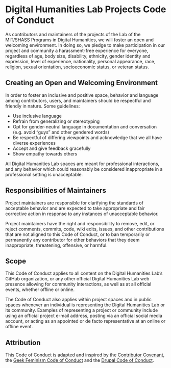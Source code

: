 # Digital Humanities Lab Projects Code of Conduct

As contributors and maintainers of the projects of the Lab of the MIT/SHASS Programs in Digital Humanities, we will foster an open and welcoming environment. In doing so, we pledge to make participation in our project and community a harassment-free experience for everyone, regardless of age, body size, disability, ethnicity, gender identity and expression, level of experience, nationality, personal appearance, race, religion, sexual orientation, socioeconomic status, or veteran status.

## Creating an Open and Welcoming Environment

In order to foster an inclusive and positive space, behavior and language among contributors, users, and maintainers should be respectful and friendly in nature. Some guidelines:

*   Use inclusive language
  * Refrain from generalizing or stereotyping
  * Opt for gender-neutral language in documentation and conversation (e.g. avoid “guys” and other gendered words)
*   Be respectful of differing viewpoints and acknowledge that we all have diverse experiences
*   Accept and give feedback gracefully
*   Show empathy towards others

All Digital Humanities Lab spaces are meant for professional interactions, and any behavior which could reasonably be considered inappropriate in a professional setting is unacceptable.

## Responsibilities of Maintainers

Project maintainers are responsible for clarifying the standards of acceptable behavior and are expected to take appropriate and fair corrective action in response to any instances of unacceptable behavior.

Project maintainers have the right and responsibility to remove, edit, or reject comments, commits, code, wiki edits, issues, and other contributions that are not aligned to this Code of Conduct, or to ban temporarily or permanently any contributor for other behaviors that they deem inappropriate, threatening, offensive, or harmful.

## Scope

This Code of Conduct applies to all content on the Digital Humanities Lab’s GitHub organization, or any other official Digital Humanities Lab web presence allowing for community interactions, as well as at all official events, whether offline or online.

The Code of Conduct also applies within project spaces and in public spaces whenever an individual is representing the Digital Humanities Lab or its community. Examples of representing a project or community include using an official project e-mail address, posting via an official social media account, or acting as an appointed or de facto representative at an online or offline event.

## Attribution

This Code of Conduct is adapted and inspired by the [Contributor Covenant](https://www.contributor-covenant.org/), the [Geek Feminism Code of Conduct](https://geekfeminism.org/about/code-of-conduct/) and the [Drupal Code of Conduct](https://www.drupal.org/dcoc).
